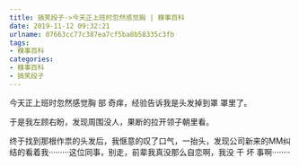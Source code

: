 ```yaml
---
title: 搞笑段子->今天正上班时忽然感觉胸 | 糗事百科
date: 2019-11-12 09:32:21
urlname: 07663cc77c387ea7cf5ba8b58335c3fb
tags: 
- 糗事百科
categories:
- 糗事百科
- 搞笑段子
---
```

今天正上班时忽然感觉胸 部 奇痒，经验告诉我是头发掉到罩 罩里了。

于是我左顾右盼，发现周围没人，果断的拉开领子朝里看。

终于找到那根作祟的头发后，我惬意的叹了口气，一抬头，发现公司新来的MM纠结的看着我·········这位同事，别走，前辈我真没那么自恋啊，我没 干 坏 事啊········


